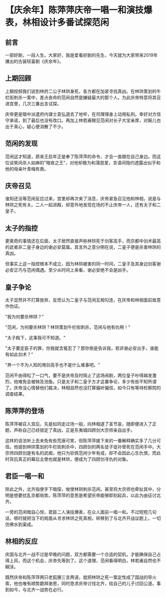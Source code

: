 # 【庆余年】陈萍萍庆帝一唱一和演技爆表，林相设计多番试探范闲

## 前言

一部好剧，一段人生。大家好，我是爱看好剧的先生，今天就为大家带来2019年播出的古装轻喜剧《庆余年》。

## 上期回顾

上期视频我们说到林府二公子林珙身死，各方都在加紧寻找真凶。在林珙策划的牛栏街刺杀一案中，差点丧命的范闲自然是嫌疑最大的那个人。为此庆帝特意将其召进宫里，几次三番出言试探。

庆帝更是暗中派遣府内谋士袁弘道去了地牢，在司理理身上动用私刑。幸好对方信守承诺，到了最后也没有改口。再加上林若甫眼见范闲对长子大宝亲厚，对婉儿也出于真心，疑心便消散了不少。

## 范闲的发现

范闲这才知道，原来王启年正是奉了陈萍萍的命令，才会一直跟在自己身边。而这位谈笑间杀人如麻的"暗夜之王"，对他却极为和蔼慈爱，言语间隐约透露出似乎和他的母亲叶青梅有救。

## 庆帝召见

谁知还没等范闲反应过来，宫里却再次来了消息，庆帝紧急召见他和林相，说是与林珙之死有关。二人一起进殿，却意外地发现在场的不止庆帝一人，还有太子和二皇子。

## 太子的指控

更离奇的事情还在后面，太子居然直接声称林珙死于剑客高手，而京都中剑术最高的武者非二皇子身边的谢必安莫属。其言外之意分明在说，二皇子便是杀害林珙的真凶。

但事实上这一指控根本不成立，因为林珙被害的同一时间，二皇子及其身边剑客谢必安正巧与范闲偶遇。至少从时间上来看，谢必安绝不会是凶手。

## 皇子争论

太子显然并不打算放弃，反而认为二皇子与范闲互相勾连，在庆帝和林相面前故意作伪证。

"我为何要杀林珙？"

"范闲，为何要杀林珙？林珙策划牛栏街刺杀，范闲与他有仇啊！"

"太子殿下，这事我可不知道。"

"太子要定臣子的罪，你我就含冤忍了？那你倒是告诉我，若非谢必安出手，谁能有如此剑术？"

"养一个不为人知的用剑高手也不是什么难事吧。"

范闲不由得松了一口气，要不是庆帝及时阻止了这场闹剧，两位皇子吵得越发激烈，他难免会被殃及池鱼。只是太子和二皇子方才这番争论，多少有些不知所谓了。庆帝没心情替他们裁决，林相自然也没打算偏听偏信，如今只有等待检察院的调查结果。

## 陈萍萍的登场

陈萍萍被召入宫后，先是如同走过场一般，向林相道了圣节哀，随即便进入了正题，声称自己已经锁定了真凶，正是东夷城四顾剑大宗师亲自出手。

这样的说法听上去未免有些荒唐可笑，但陈萍萍接下来的一番解释确实多了几分可信。他提到林珙策划的牛栏街刺杀中，四顾剑的两名徒子徒孙曾死在范闲手中。大宗师四顾剑是有名的武痴，他只为钦佩范闲少年有成，却不会因此心生仇恨，而此时背后真正的幕后主使也就是林珙，便成为了四顾剑寻仇的对象。

## 君臣一唱一和

除此之外，北齐指使手下暗探，唆使林珙刺杀范闲，甚至将大宗师也牵扯其中，分明是想要扰乱京都局势。陈萍萍的意思是希望庆帝能够即刻起兵，以此为由征讨北齐。

一旁的范闲暗自心惊，君臣二人演技爆表，在众人面前一唱一和。不过短短几句话，顿时就把当下的局面从寻求林珙之死真相，转移到了与北齐开战议题上，一切仿佛水到渠成。

## 林相的反应

庆国与北齐一战不过是早晚的问题，双方都需要一个合适的契机，才能确保自己占得上风，而这个机会，庆帝先等到了。这个道理，范闲看得明白，林若甫自然也不糊涂。

既然庆帝和陈萍萍两只老狐狸三言两语，就把林珙之死一案定性成了国战的导火索，他也唯有顺势跪拜谢恩，同时恳求庆帝讨伐北齐，给自己的儿子讨回公道。事到如今，与北齐一战势在必行。
